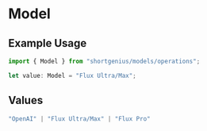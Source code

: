 # Model

## Example Usage

```typescript
import { Model } from "shortgenius/models/operations";

let value: Model = "Flux Ultra/Max";
```

## Values

```typescript
"OpenAI" | "Flux Ultra/Max" | "Flux Pro"
```